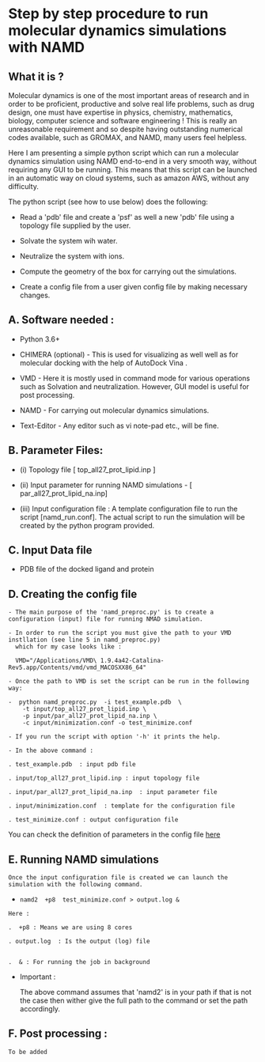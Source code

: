 # Step by step procedure to run molecular dynamics simulations with NAMD 

## What it is ?

  Molecular dynamics is one of the most important areas of research and in order to be proficient,
  productive and solve real life problems, such as drug design, one must have expertise in 
  physics, chemistry, mathematics, biology, computer science and software engineering !
  This is really an unreasonable requirement and so despite having outstanding numerical codes
  available, such as GROMAX, and NAMD, many users feel helpless.

  Here I am presenting a simple python script which can run a molecular dynamics simulation 
  using NAMD end-to-end in a very smooth way, without requiring any GUI to be running.
  This means that this script can be launched in an automatic way on cloud systems,
  such as amazon AWS, without any difficulty.

  The python script (see how to use below) does the following:

  - Read a 'pdb' file and create a 'psf' as well a new 'pdb' file using a topology file
    supplied by the user.

  - Solvate the system wih water.

  - Neutralize the system with ions.

  - Compute the geometry of the box for carrying out the simulations.

  - Create a config file from a user given config file by making necessary changes.

  
##  A. Software needed :

  - Python 3.6+

  - CHIMERA (optional)  - This is used for visualizing as well well as for molecular 
     docking with the help of AutoDock Vina .

  - VMD - Here  it is mostly used in  command mode for  various operations such as  Solvation
    and neutralization. However, GUI model is useful for post processing.
 
  - NAMD - For carrying out molecular dynamics simulations.

  - Text-Editor - Any  editor such as vi note-pad etc., will be fine.


##  B. Parameter Files:  

  - (i) Topology file [ top_all27_prot_lipid.inp ]

  - (ii) Input parameter for running NAMD simulations - [ par_all27_prot_lipid_na.inp]

  - (iii) Input configuration file : A template  configuration file to run the script [namd_run.conf].
     The actual script to run the simulation will be created by the python program provided.  


##  C. Input Data file 

  - PDB file of the docked ligand and protein 


##  D. Creating the config file 

    - The main purpose of the 'namd_preproc.py' is to create a configuration (input) file for running NMAD simulation.

    - In order to run the script you must give the path to your VMD instllation (see line 5 in namd_preproc.py)
      which for my case looks like :

      VMD="/Applications/VMD\ 1.9.4a42-Catalina-Rev5.app/Contents/vmd/vmd_MACOSXX86_64"

    - Once the path to VMD is set the script can be run in the following way:

    -  python namd_preproc.py  -i test_example.pdb  \
        -t input/top_all27_prot_lipid.inp \
        -p input/par_all27_prot_lipid_na.inp \
        -c input/minimization.conf -o test_minimize.conf 
    
    - If you run the script with option '-h' it prints the help.

    - In the above command :
  
    . test_example.pdb  : input pdb file

    . input/top_all27_prot_lipid.inp : input topology file
    
    . input/par_all27_prot_lipid_na.inp  : input parameter file

    . input/minimization.conf  : template for the configuration file

    . test_minimize.conf : output configuration file 

    
 You can check the definition of parameters in the config 
        file [here](https://www.ks.uiuc.edu/Research/namd/2.9/ug/node12.html) 

## E. Running NAMD simulations 
 
    Once the input configuration file is created we can launch the simulation with the following command.

   - ` namd2  +p8  test_minimize.conf > output.log & `

    Here :

    .  +p8 : Means we are using 8 cores 

    . output.log  : Is the output (log) file 


    .  & : For running the job in background 

   - Important :
   
     The above command assumes that 'namd2' is in your path if that is not the case then
     wither give the full path to the command or set the path accordingly.


## F. Post processing : 

    To be added 
